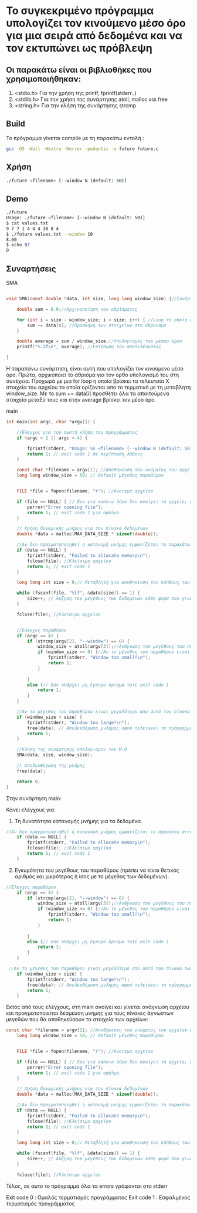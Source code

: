 # Το συγκεκριμένο πρόγραμμα υπολογίζει τον κινούμενο μέσο όρο για μια σειρά από δεδομένα και να τον εκτυπώνει ως πρόβλεψη

## Οι παρακάτω είναι οι βιβλιοθήκες που χρησιμοποιήθηκαν:

1. <stdio.h> Για την χρήση της printf, fprintf(stderr..)
2. <stdlib.h> Για την χρήση της συνάρτησης atoll, malloc και free
3. <string.h> Για την κλήση της συνάρτησης strcmp

## Build

Το πρόγραμμα γίνεται compile με τη παρακάτω εντολή :

```bash
gcc -O3 -Wall -Wextra -Werror -pedantic -o future future.c
```
## Χρήση 

```bash
./future <filename> [--window N (default: 50)]

```
## Demo 

```bash
./future
Usage: ./future <filename> [--window N (default: 50)]
$ cat values.txt
9 7 7 1 4 4 4 38 8 4
$ ./future values.txt --window 10
8.60
$ echo $?
0
```
## Συναρτήσεις 

SMA

```c

void SMA(const double *data, int size, long long window_size) {//Συνάρτηση που υπολογίζει ως πρόβλεψη τον κινούμενο μέσο όρο

    double sum = 0.0;//Αρχικοποίηση του αθρίσματος

    for (int i = size - window_size; i < size; i++) { //Loop το οποίο εντοπίζει τα επιθυμητά στοιχεία του αρχείου απο την τιμή του παραθύρου για την εύρεση του μέσου όρου
        sum += data[i]; //Προσθήκη των στοιχείων στο άθροισμα
    }

    double average = sum / window_size;//Υπολογισμός του μέσου όρου
    printf("%.2f\n", average); //Εκτύπωση του αποτελέσματος 

}


```
Η παραπάνω συνάρτηση, είναι αυτή που υπολογίζει τον κινούμενο μέσο όρο. Πρώτα, αρχικοποιεί το άθρισμα για τον ορθο υπολογισμό του στη συνέχεια. Προχωρά με μια for loop η οποία βρίσκει τα τελευταία X στοιχεία του αρχείου τα οποία ορίζονται απο το τερματικό με τη μεταβλητη window_size. Με το sum += data[i] προσθέτει όλα τα απαιτούμενα στοιχεία μεταξύ τους και στην average βρίσκει τον μέσο όρο.

main 

```c
int main(int argc, char *argv[]) {

    //Έλεγχος για την σωστή κλήση του προγράμματος
    if (argc < 2 || argc > 4) {

        fprintf(stderr, "Usage: %s <filename> [--window N (default: 50)]\n", argv[0]);
        return 1; // exit code 1 σε περίπτωση λάθους
    }

    const char *filename = argv[1]; //Αποθήκευση του ονόματος του αρχείου απο τα ορίσματα
    long long window_size = 50; // Default μέγεθος παραθύρου


    FILE *file = fopen(filename, "r"); //Ανοιγμα αρχείου

    if (file == NULL) { // Εαν για καποιο λόγο δεν ανοίγει το αρχείο, εμφανίζει error
        perror("Error opening file");
        return 1; // exit code 1 για σφάλμα
    }

    // Χρήση δυναμικής μνήμης για τον πίνακα δεδομένων
    double *data = malloc(MAX_DATA_SIZE * sizeof(double));

    //Αν δεν πραγματοποιηθεί η κατανομή μνήμης εμφανίζεται το παρακάτω error
    if (data == NULL) {
        fprintf(stderr, "Failed to allocate memory\n");
        fclose(file); //Κλείσιμο αρχείου
        return 1; // exit code 1
    }

    long long int size = 0;// Μεταβλητή για αποθηκευση του πλήθους των δεδομένων

    while (fscanf(file, "%lf", &data[size]) == 1) {
        size++; // Αυξηση του μεγέθους των δεδομένων κάθε φορά που γινεται ανάγνωση ενός
    }

    fclose(file); //Κλείσιμο αρχείου


    //Έλεγχος παραθύρου
    if (argc == 4) {
        if (strcmp(argv[2], "--window") == 0) {
            window_size = atoll(argv[3]);//Ανάγνωση του μεγέθους του παραθύρου
            if (window_size <= 0) {//Αν το μέγεθος του παραθύρου ειναι μικροτερο του 0 τοτε exit code 1 και error 
                fprintf(stderr, "Window too small!\n");
                return 1;
            }
            
        } 
        else {// Εαν υπάρχει μη έγκυρο όρισμα τοτε exit code 1 
            return 1;
        }
    }

    //Αν το μέγεθος του παραθύρου ειναι μεγαλύτερο απο αυτό του πίνακα των δεδομένων τότε εμφανίζεται error και exit code 1
    if (window_size > size) {
        fprintf(stderr, "Window too large!\n");
        free(data); // Απελευθέρωση μνλημης αφού τελειώνει το πρόγραμμα
        return 1;
    }

    //Κλήση της συνάρτησης υπολογισμου του Μ.Ο
    SMA(data, size, window_size);

    // Απελευθέρωση της μνήμης
    free(data);

    return 0;
}

```
Στην συνάρτηση main: 

Κάνει ελέγχους για:

1. Τη δυνατότητα κατανομής μνήμης για τα δεδομένα.
```c
//Αν δεν πραγματοποιηθεί η κατανομή μνήμης εμφανίζεται το παρακάτω error
    if (data == NULL) {
        fprintf(stderr, "Failed to allocate memory\n");
        fclose(file); //Κλείσιμο αρχείου
        return 1; // exit code 1
    }
```

2. Εγκυρότητα του μεγέθους του παραθύρου (πρέπει να είναι θετικός αριθμός και μικρότερος ή ίσος με το μέγεθος των δεδομένων).
```c
//Έλεγχος παραθύρου
    if (argc == 4) {
        if (strcmp(argv[2], "--window") == 0) {
            window_size = atoll(argv[3]);//Ανάγνωση του μεγέθους του παραθύρου
            if (window_size <= 0) {//Αν το μέγεθος του παραθύρου ειναι μικροτερο του 0 τοτε exit code 1 και error 
                fprintf(stderr, "Window too small!\n");
                return 1;
            }
            
        } 
        else {// Εαν υπάρχει μη έγκυρο όρισμα τοτε exit code 1 
            return 1;
        }
    }

 //Αν το μέγεθος του παραθύρου ειναι μεγαλύτερο απο αυτό του πίνακα των δεδομένων τότε εμφανίζεται error και exit code 1
    if (window_size > size) {
        fprintf(stderr, "Window too large!\n");
        free(data); // Απελευθέρωση μνλημης αφού τελειώνει το πρόγραμμα
        return 1;
    }

```

Εκτός από τους ελέγχους, στη main ανοίγει και γίνεται ανάγνωση αρχείου και πραγματοποιείται δέσμευση μνήμης για τους πίνακες άγνωστων μεγεθών που θα 
αποθηκεύσουν τα στοιχεία των αρχείων: 
```c
const char *filename = argv[1]; //Αποθήκευση του ονόματος του αρχείου απο τα ορίσματα
    long long window_size = 50; // Default μέγεθος παραθύρου


    FILE *file = fopen(filename, "r"); //Ανοιγμα αρχείου

    if (file == NULL) { // Εαν για καποιο λόγο δεν ανοίγει το αρχείο, εμφανίζει error
        perror("Error opening file");
        return 1; // exit code 1 για σφάλμα
    }

    // Χρήση δυναμικής μνήμης για τον πίνακα δεδομένων
    double *data = malloc(MAX_DATA_SIZE * sizeof(double));

    //Αν δεν πραγματοποιηθεί η κατανομή μνήμης εμφανίζεται το παρακάτω error
    if (data == NULL) {
        fprintf(stderr, "Failed to allocate memory\n");
        fclose(file); //Κλείσιμο αρχείου
        return 1; // exit code 1
    }

    long long int size = 0;// Μεταβλητή για αποθηκευση του πλήθους των δεδομένων

    while (fscanf(file, "%lf", &data[size]) == 1) {
        size++; // Αυξηση του μεγέθους των δεδομένων κάθε φορά που γινεται ανάγνωση ενός
    }

    fclose(file); //Κλείσιμο αρχείου
```

Τέλος, σε αυτο το πρόγραμμα όλα τα errors γράφονται στο stderr

Exit code 0 : Ομαλός τερματισμός προγράμματος
Exit code 1 : Εσφαλμένος τερματισμός προγράμματος
